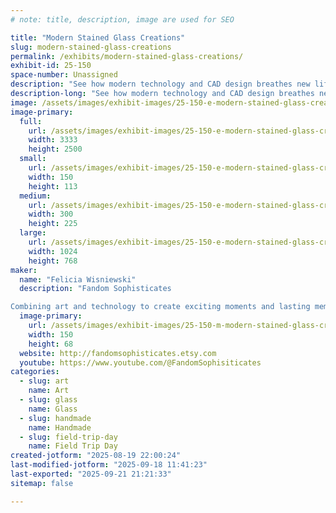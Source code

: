 ```yaml
---
# note: title, description, image are used for SEO

title: "Modern Stained Glass Creations"
slug: modern-stained-glass-creations
permalink: /exhibits/modern-stained-glass-creations/
exhibit-id: 25-150
space-number: Unassigned
description: "See how modern technology and CAD design breathes new life into this classic beautiful artform."
description-long: "See how modern technology and CAD design breathes new life into this classic beautiful artform. These aren't your Yutypical cathedral windows. By leveraging vector design technology and plotter cutting machines, a whole new world of opportunity opens up for precision results and replication possibilities for stained glass designs. Follow us through the process of taking a stained glass design through cutting, grinding, foiling, and finally soldering."
image: /assets/images/exhibit-images/25-150-e-modern-stained-glass-creations-stained-glass-presentation-3217-300x225.jpg
image-primary: 
  full:
    url: /assets/images/exhibit-images/25-150-e-modern-stained-glass-creations-stained-glass-presentation-3217-full.jpg
    width: 3333
    height: 2500
  small:
    url: /assets/images/exhibit-images/25-150-e-modern-stained-glass-creations-stained-glass-presentation-3217-150x113.jpg
    width: 150
    height: 113
  medium:
    url: /assets/images/exhibit-images/25-150-e-modern-stained-glass-creations-stained-glass-presentation-3217-300x225.jpg
    width: 300
    height: 225
  large:
    url: /assets/images/exhibit-images/25-150-e-modern-stained-glass-creations-stained-glass-presentation-3217-1024x768.jpg
    width: 1024
    height: 768
maker: 
  name: "Felicia Wisniewski"
  description: "Fandom Sophisticates 

Combining art and technology to create exciting moments and lasting memories. A strong focus on bringing fine art touches to beloved fan works."
  image-primary:
    url: /assets/images/exhibit-images/25-150-m-modern-stained-glass-creations-fandom-sophisticates-logo-150x68.jpg
    width: 150
    height: 68
  website: http://fandomsophisticates.etsy.com
  youtube: https://www.youtube.com/@FandomSophisiticates
categories: 
  - slug: art
    name: Art
  - slug: glass
    name: Glass
  - slug: handmade
    name: Handmade
  - slug: field-trip-day
    name: Field Trip Day
created-jotform: "2025-08-19 22:00:24"
last-modified-jotform: "2025-09-18 11:41:23"
last-exported: "2025-09-21 21:21:33"
sitemap: false

---
```

